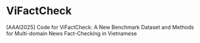# ViFactCheck
[AAAI2025] Code for ViFactCheck: A New Benchmark Dataset and Methods for Multi-domain News Fact-Checking in Vietnamese
